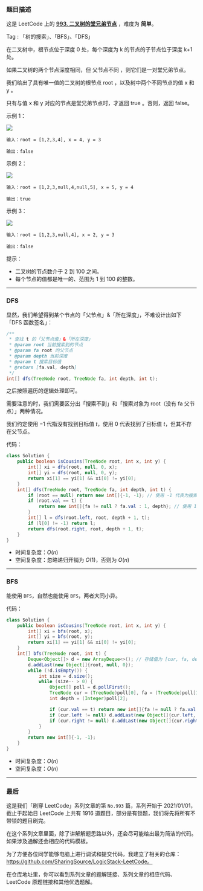 ### 题目描述

这是 LeetCode 上的 **[993. 二叉树的堂兄弟节点](https://leetcode-cn.com/problems/cousins-in-binary-tree/solution/gong-shui-san-xie-shu-de-sou-suo-dfs-bfs-b200/)** ，难度为 **简单**。

Tag : 「树的搜索」、「BFS」、「DFS」




在二叉树中，根节点位于深度 0 处，每个深度为 k 的节点的子节点位于深度 k+1 处。

如果二叉树的两个节点深度相同，但 父节点不同 ，则它们是一对堂兄弟节点。

我们给出了具有唯一值的二叉树的根节点 root ，以及树中两个不同节点的值 x 和 y 。

只有与值 x 和 y 对应的节点是堂兄弟节点时，才返回 true 。否则，返回 false。

示例 1：

![](https://assets.leetcode-cn.com/aliyun-lc-upload/uploads/2019/02/16/q1248-01.png)

```
输入：root = [1,2,3,4], x = 4, y = 3

输出：false
```
示例 2：

![](https://assets.leetcode-cn.com/aliyun-lc-upload/uploads/2019/02/16/q1248-02.png)

```
输入：root = [1,2,3,null,4,null,5], x = 5, y = 4

输出：true
```
示例 3：

![](https://assets.leetcode-cn.com/aliyun-lc-upload/uploads/2019/02/16/q1248-03.png)

```
输入：root = [1,2,3,null,4], x = 2, y = 3

输出：false
```

提示：
* 二叉树的节点数介于 2 到 100 之间。
* 每个节点的值都是唯一的、范围为 1 到 100 的整数。

---

### DFS

显然，我们希望得到某个节点的「父节点」&「所在深度」，不难设计出如下「DFS 函数签名」：

```Java []
/**
 * 查找 t 的「父节点值」&「所在深度」
 * @param root 当前搜索到的节点
 * @param fa root 的父节点
 * @param depth 当前深度
 * @param t 搜索目标值
 * @return [fa.val, depth]
 */
int[] dfs(TreeNode root, TreeNode fa, int depth, int t);
```
之后按照遍历的逻辑处理即可。

需要注意的时，我们需要区分出「搜索不到」和「搜索对象为 root（没有 fa 父节点）」两种情况。

我们约定使用 $-1$ 代指没有找到目标值 $t$，使用 $0$ 代表找到了目标值 $t$，但其不存在父节点。

代码：
```Java []
class Solution {
    public boolean isCousins(TreeNode root, int x, int y) {
        int[] xi = dfs(root, null, 0, x);
        int[] yi = dfs(root, null, 0, y);
        return xi[1] == yi[1] && xi[0] != yi[0];
    }
    int[] dfs(TreeNode root, TreeNode fa, int depth, int t) {
        if (root == null) return new int[]{-1, -1}; // 使用 -1 代表为搜索不到 t
        if (root.val == t) {
            return new int[]{fa != null ? fa.val : 1, depth}; // 使用 1 代表搜索值 t 为 root
        }
        int[] l = dfs(root.left, root, depth + 1, t);
        if (l[0] != -1) return l;
        return dfs(root.right, root, depth + 1, t);
    }
}
```
* 时间复杂度：$O(n)$
* 空间复杂度：忽略递归开销为 $O(1)$，否则为 $O(n)$

---

### BFS

能使用 `DFS`，自然也能使用 `BFS`，两者大同小异。

代码：
```Java []
class Solution {
    public boolean isCousins(TreeNode root, int x, int y) {
        int[] xi = bfs(root, x);
        int[] yi = bfs(root, y);
        return xi[1] == yi[1] && xi[0] != yi[0];
    }
    int[] bfs(TreeNode root, int t) {
        Deque<Object[]> d = new ArrayDeque<>(); // 存储值为 [cur, fa, depth]
        d.addLast(new Object[]{root, null, 0});
        while (!d.isEmpty()) {
            int size = d.size();
            while (size-- > 0) {
                Object[] poll = d.pollFirst();
                TreeNode cur = (TreeNode)poll[0], fa = (TreeNode)poll[1];
                int depth = (Integer)poll[2];

                if (cur.val == t) return new int[]{fa != null ? fa.val : 0, depth};
                if (cur.left != null) d.addLast(new Object[]{cur.left, cur, depth + 1});
                if (cur.right != null) d.addLast(new Object[]{cur.right, cur, depth + 1});
            }
        }
        return new int[]{-1, -1};
    }
}
```
* 时间复杂度：$O(n)$
* 空间复杂度：$O(n)$

---

### 最后

这是我们「刷穿 LeetCode」系列文章的第 `No.993` 篇，系列开始于 2021/01/01，截止于起始日 LeetCode 上共有 1916 道题目，部分是有锁题，我们将先将所有不带锁的题目刷完。

在这个系列文章里面，除了讲解解题思路以外，还会尽可能给出最为简洁的代码。如果涉及通解还会相应的代码模板。

为了方便各位同学能够电脑上进行调试和提交代码，我建立了相关的仓库：https://github.com/SharingSource/LogicStack-LeetCode。

在仓库地址里，你可以看到系列文章的题解链接、系列文章的相应代码、LeetCode 原题链接和其他优选题解。


